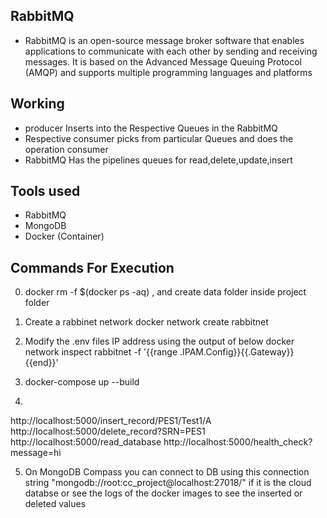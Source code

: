 ## RabbitMQ
- RabbitMQ is an open-source message broker software that enables applications to communicate with each other by sending and receiving messages. It is based on the Advanced Message Queuing Protocol (AMQP) and supports multiple programming languages and platforms

## Working
- producer Inserts into the Respective Queues in the RabbitMQ
- Respective consumer picks from particular Queues and does the operation consumer 
- RabbitMQ Has the pipelines queues for read,delete,update,insert

## Tools used
- RabbitMQ
- MongoDB
- Docker (Container)

## Commands For Execution
0. docker rm -f $(docker ps -aq) , and create data folder inside project folder

1. Create a rabbinet network 
docker network create rabbitnet

2. Modify the .env files IP address using the output of below
docker network inspect rabbitnet -f '{{range .IPAM.Config}}{{.Gateway}}{{end}}'

3. docker-compose up --build

4. 
http://localhost:5000/insert_record/PES1/Test1/A
http://localhost:5000/delete_record?SRN=PES1
http://localhost:5000/read_database
http://localhost:5000/health_check?message=hi

5. On MongoDB Compass you can connect to DB using this connection string
"mongodb://root:cc_project@localhost:27018/"  if it is the cloud databse 
or
see the logs of the docker images to see the inserted or deleted values

